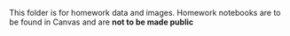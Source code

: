 This folder is for homework data and images.
Homework notebooks are to be found in Canvas and are **not to be made public**
